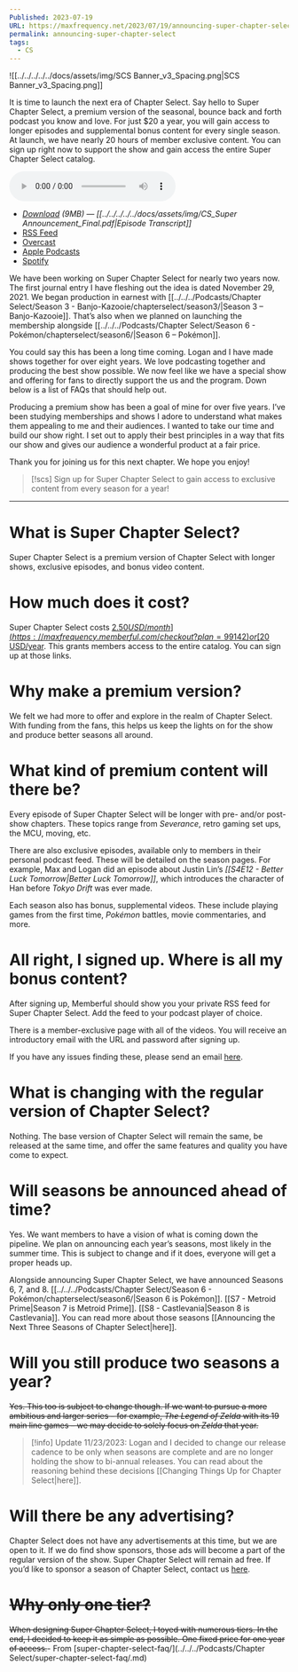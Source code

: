 ```yaml
---
Published: 2023-07-19
URL: https://maxfrequency.net/2023/07/19/announcing-super-chapter-select/
permalink: announcing-super-chapter-select
tags:
  - CS
---
```

![[../../../../../docs/assets/img/SCS Banner_v3_Spacing.png|SCS Banner_v3_Spacing.png]]

It is time to launch the next era of Chapter Select. Say hello to Super Chapter Select, a premium version of the seasonal, bounce back and forth podcast you know and love. For just $20 a year, you will gain access to longer episodes and supplemental bonus content for every single season. At launch, we have nearly 20 hours of member exclusive content. You can sign up right now to support the show and gain access the entire Super Chapter Select catalog.

<audio controls>
  <source src="https://traffic.libsyn.com/chapterselectpod/CS_Super_Announcement_Final.mp3">
</audio>

- *[Download](https://traffic.libsyn.com/chapterselectpod/CS_Super_Announcement_Final.mp3) (9MB)  — [[../../../../../docs/assets/img/CS_Super Announcement_Final.pdf|Episode Transcript]]*
- [RSS Feed](https://chapterselectpod.libsyn.com/rss)
- [Overcast](https://overcast.fm/itunes1568777352/chapter-select)
- [Apple Podcasts](https://podcasts.apple.com/us/podcast/chapter-select/id1568777352)
- [Spotify](https://open.spotify.com/show/4f1TLZXbwtSX7uHROe9KlS)

We have been working on Super Chapter Select for nearly two years now. The first journal entry I have fleshing out the idea is dated November 29, 2021. We began production in earnest with [[../../../Podcasts/Chapter Select/Season 3 - Banjo-Kazooie/chapterselect/season3/|Season 3 – Banjo-Kazooie]]. That’s also when we planned on launching the membership alongside [[../../../Podcasts/Chapter Select/Season 6 - Pokémon/chapterselect/season6/|Season 6 – Pokémon]].

You could say this has been a long time coming. Logan and I have made shows together for over eight years. We love podcasting together and producing the best show possible. We now feel like we have a special show and offering for fans to directly support the us and the program. Down below is a list of FAQs that should help out.

Producing a premium show has been a goal of mine for over five years. I’ve been studying memberships and shows I adore to understand what makes them appealing to me and their audiences. I wanted to take our time and build our show right. I set out to apply their best principles in a way that fits our show and gives our audience a wonderful product at a fair price.

Thank you for joining us for this next chapter. We hope you enjoy!

> [!scs]
> Sign up for Super Chapter Select to gain access to exclusive content from every season for a year!

---

# What is Super Chapter Select?

Super Chapter Select is a premium version of Chapter Select with longer shows, exclusive episodes, and bonus video content.
# How much does it cost?

Super Chapter Select costs [$2.50 USD/month](https://maxfrequency.memberful.com/checkout?plan=99142) or [$20 USD/year](https://maxfrequency.memberful.com/checkout?plan=76115). This grants members access to the entire catalog. You can sign up at those links.
# Why make a premium version?

We felt we had more to offer and explore in the realm of Chapter Select. With funding from the fans, this helps us keep the lights on for the show and produce better seasons all around.
# What kind of premium content will there be?

Every episode of Super Chapter Select will be longer with pre- and/or post-show chapters. These topics range from *Severance*, retro gaming set ups, the MCU, moving, etc.

There are also exclusive episodes, available only to members in their personal podcast feed. These will be detailed on the season pages. For example, Max and Logan did an episode about Justin Lin’s *[[S4E12 - Better Luck Tomorrow|Better Luck Tomorrow]]*, which introduces the character of Han before *Tokyo Drift* was ever made.

Each season also has bonus, supplemental videos. These include playing games from the first time, *Pokémon* battles, movie commentaries, and more.
# All right, I signed up. Where is all my bonus content?

After signing up, Memberful should show you your private RSS feed for Super Chapter Select. Add the feed to your podcast player of choice.

There is a member-exclusive page with all of the videos. You will receive an introductory email with the URL and password after signing up.

If you have any issues finding these, please send an email [here](mailto:max@maxfrequency.net).
# What is changing with the regular version of Chapter Select?

Nothing. The base version of Chapter Select will remain the same, be released at the same time, and offer the same features and quality you have come to expect.
# Will seasons be announced ahead of time?

Yes. We want members to have a vision of what is coming down the pipeline. We plan on announcing each year’s seasons, most likely in the summer time. This is subject to change and if it does, everyone will get a proper heads up.

Alongside announcing Super Chapter Select, we have announced Seasons 6, 7, and 8. [[../../../Podcasts/Chapter Select/Season 6 - Pokémon/chapterselect/season6/|Season 6 is Pokémon]]. [[S7 - Metroid Prime|Season 7 is Metroid Prime]]. [[S8 - Castlevania|Season 8 is Castlevania]]. You can read more about those seasons [[Announcing the Next Three Seasons of Chapter Select|here]].
# Will you still produce two seasons a year?

~~Yes. This too is subject to change though. If we want to pursue a more ambitious and larger series – for example, *The Legend of Zelda* with its 19 main line games – we may decide to solely focus on *Zelda* that year.~~

> [!info] Update 11/23/2023:
> Logan and I decided to change our release cadence to be only when seasons are complete and are no longer holding the show to bi-annual releases. You can read about the reasoning behind these decisions [[Changing Things Up for Chapter Select|here]].
# Will there be any advertising?

Chapter Select does not have any advertisements at this time, but we are open to it. If we do find show sponsors, those ads will become a part of the regular version of the show. Super Chapter Select will remain ad free. If you’d like to sponsor a season of Chapter Select, contact us [here](mailto:max@maxfrequency.net).
# ~~Why only one tier?~~

~~When designing Super Chapter Select, I toyed with numerous tiers. In the end, I decided to keep it as simple as possible. One fixed price for one year of access.~~- From [super-chapter-select-faq/](../../../Podcasts/Chapter Select/super-chapter-select-faq/.md)